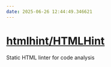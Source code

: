 ```yaml
---
date: 2025-06-26 12:44:49.346621
---
```


# [htmlhint/HTMLHint](https://github.com/htmlhint/HTMLHint)

Static HTML linter for code analysis